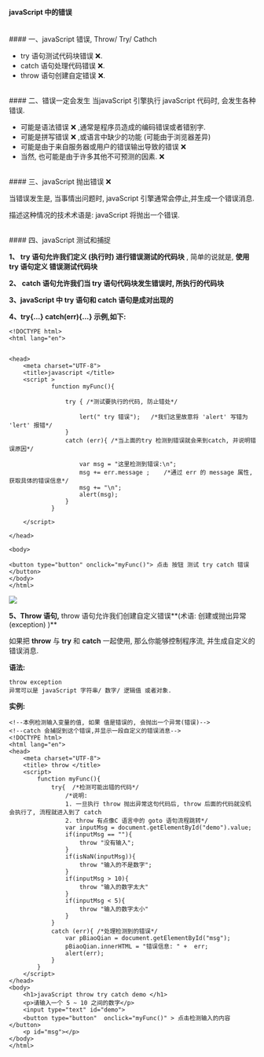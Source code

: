 #### javaScript 中的错误


<br>
#### 一、javaScript 错误, Throw/ Try/ Cathch


- try 语句测试代码块错误 ❌.
- catch 语句处理代码错误 ❌.
- throw 语句创建自定错误 ❌.



<br>
#### 二、错误一定会发生
当javaScript 引擎执行 javaScript 代码时, 会发生各种错误.

- 可能是语法错误 ❌ ,通常是程序员造成的编码错误或者错别字.
- 可能是拼写错误 ❌ ,或语言中缺少的功能 (可能由于浏览器差异)
- 可能是由于来自服务器或用户的错误输出导致的错误 ❌
- 当然, 也可能是由于许多其他不可预测的因素. ❌







<br>
#### 三、javaScript 抛出错误 ❌

当错误发生是, 当事情出问题时, javaScript 引擎通常会停止,并生成一个错误消息.

描述这种情况的技术术语是: javaScript 将抛出一个错误.









<br>
#### 四、javaScript 测试和捕捉



**1、 try 语句允许我们定义 (执行时) 进行错误测试的代码块** , 简单的说就是, **使用try 语句定义 错误测试代码块**


**2、 catch 语句允许我们当 try 语句代码块发生错误时, 所执行的代码块**


**3、javaScript 中 try 语句和 catch 语句是成对出现的**


**4、try{...} catch(err){...} 示例,如下:** 

```
<!DOCTYPE html>
<html lang="en">


<head>
    <meta charset="UTF-8">
    <title>javascript </title>
    <script >
            function myFunc(){

                try { /*测试要执行的代码, 防止错处*/

                    lert(" try 错误");   /*我们这里故意将 'alert' 写错为 'lert' 报错*/
                }
                catch (err){ /*当上面的try 检测到错误就会来到catch, 并说明错误原因*/

                    var msg = "这里检测到错误:\n";
                    msg += err.message ;    /*通过 err 的 message 属性,获取具体的错误信息*/
                    msg += "\n";
                    alert(msg);
                }
            }

    </script>

</head>

<body>

<button type="button" onclick="myFunc()"> 点击 按钮 测试 try catch 错误</button>
</body>
</html>
```
![](/assets/Snip20190116_2.png)


**5、Throw 语句,** throw 语句允许我们创建自定义错误**(术语: 创建或抛出异常(exception) )**

如果把 **throw** 与 **try** 和 **catch** 一起使用, 那么你能够控制程序流, 并生成自定义的错误消息.

**语法:**
```
throw exception
异常可以是 javaScript 字符串/ 数字/ 逻辑值 或者对象.
```
**实例:**

```
<!--本例检测输入变量的值, 如果 值是错误的, 会抛出一个异常(错误)-->
<!--catch 会捕捉到这个错误,并显示一段自定义的错误消息-->
<!DOCTYPE html>
<html lang="en">
<head>
    <meta charset="UTF-8">
    <title> throw </title>
    <script>
        function myFunc(){
            try{  /*检测可能出错的代码*/
                /*说明:
                1. 一旦执行 throw 抛出异常这句代码后, throw 后面的代码就没机会执行了, 流程就进入到了 catch
                2. throw 有点像C 语言中的 goto 语句流程跳转*/
                var inputMsg = document.getElementById("demo").value;
                if(inputMsg == ""){
                    throw "没有输入";
                }
                if(isNaN(inputMsg)){
                    throw "输入的不是数字";
                }
                if(inputMsg > 10){
                    throw "输入的数字太大"
                }
                if(inputMsg < 5){
                    throw "输入的数字太小"
                }
            }
            catch (err){ /*处理检测到的错误*/
                var pBiaoQian = document.getElementById("msg");
                pBiaoQian.innerHTML = "错误信息: " +  err;
                alert(err);
            }
        }
    </script>
</head>
<body>
    <h1>javaScript throw try catch demo </h1>
    <p>请输入一个 5 ~ 10 之间的数字</p>
    <input type="text" id="demo">
    <button type="button"  onclick="myFunc()" > 点击检测输入的内容 </button>
    <p id="msg"></p>
</body>
</html>
```


